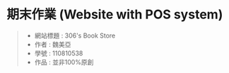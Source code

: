 期末作業 (Website with POS system)
=======
> * 網站標題 : 306's Book Store
> * 作者 : 魏美亞
> * 學號 : 110810538
> * 作品 : 並非100%原創
